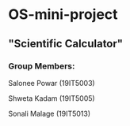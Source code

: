 # OS-mini-project   
## "Scientific Calculator"
### Group Members:
Salonee Powar (19IT5003)

Shweta Kadam  (19IT5005)

Sonali Malage (19IT5013)

